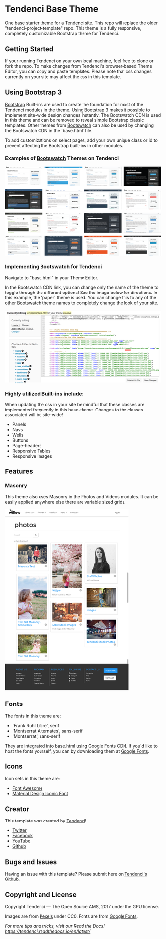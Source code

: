 # Tendenci Base Theme
One base starter theme for a Tendenci site. This repo will replace the older "tendenci-project-template" repo.  This theme is a fully responsive, completely customizable Bootstrap theme for Tendenci.

## Getting Started

If your running Tendenci on your own local machine, feel free to clone or fork the repo. To make changes from Tendenci's browser-based Theme Editor, you can copy and paste templates. Please note that css changes currently on your site may affect the css in this template.

## Using Bootstrap 3
[Bootstrap](https://getbootstrap.com/) Built-ins are used to create the foundation for most of the Tendenci modules in the theme.  Using Bootstrap 3 makes it possible to implement site-wide design changes instantly.  The Bootswatch CDN is used in this theme and can be removed to reveal simple Bootstrap classic templates.  Other themes from [Bootswatch](https://bootswatch.com/) can also be used by changing the Bootswatch CDN in the 'base.html' file.

To add customizations on select pages, add your own unique class or id to prevent affecting the Bootstrap built-ins in other modules.

### Examples of [Bootswatch](https://bootswatch.com/) Themes on Tendenci

<img src="screenshots/bootswatch-themes.png" width="600" alt="Screenshots Bootswatch for Tendenci Screenshots Tendenci" />

### Implementing Bootswatch for Tendenci
Navigate to "base.html" in your Theme Editor.

In the Bootswatch CDN link, you can change only the name of the theme to toggle through the different options!  See the image below for directions.  In this example, the 'paper' theme is used.  You can change this to any of the other [Bootswatch](https://bootswatch.com/) theme names to completely change the look of your site. 

<img src="screenshots/bootswatch-theme-editor.png" width="600" alt="Implementing Bootswatch for Tendenci Screenshots Tendenci" />

### Highly utilized Built-ins include:
When updating the css in your site be mindful that these classes are implemented frequently in this base-theme.  Changes to the classes associated will be site-wide!
* Panels
* Navs
* Wells
* Buttons
* Page-headers
* Responsive Tables
* Responsive Images

## Features
### Masonry
This theme also uses Masonry in the Photos and Videos modules.  It can be easily applied anywhere else there are variable sized grids.

<img src="screenshots/masonry-photos.png" width="400" alt="An example of Masonry implemented in the Photos Module Screenshots Tendenci" />

## Fonts
The fonts in this theme are:
* 'Frank Ruhl Libre', serif
* 'Montserrat Alternates', sans-serif
* 'Montserrat', sans-serif

They are integrated into base.html using Google Fonts CDN.  If you'd like to host the fonts yourself, you can by downloading them at [Google Fonts](https://fonts.google.com).

## Icons
Icon sets in this theme are:
* [Font Awesome](http://fontawesome.io/)
* [Material Design Iconic Font](http://zavoloklom.github.io/material-design-iconic-font/icons.html)

## Creator
This template was created by [Tendenci](https://tendenci.com)!
* [Twitter](https://twitter.com/tendenci)
* [Facebook](https://facebook.com/tendenci)
* [YouTube](https://youtube.com/tendencicms)
* [Github](https://github.com/tendenci)

## Bugs and Issues
Having an issue with this template?  Please submit here on [Tendenci's Github](https://github.com/tendenci/tendenci/issues).

## Copyright and License
Copyright Tendenci — The Open Source AMS, 2017 under the GPU license.

Images are from [Pexels](https://pexels.com) under CC0.
Fonts are from [Google Fonts](https//fonts.google.com).

*For more tips and tricks, visit our Read the Docs!
https://tendenci.readthedocs.io/en/latest/*
